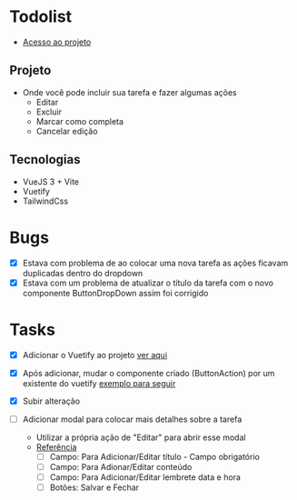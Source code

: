 # Todolist

- [Acesso ao projeto](https://todolist-gray-seven.vercel.app/)

## Projeto
- Onde você pode incluir sua tarefa e fazer algumas ações
    - Editar
    - Excluir
    - Marcar como completa
    - Cancelar edição

## Tecnologias 
- VueJS 3 + Vite 
- Vuetify
- TailwindCss

# Bugs
- [x] Estava com problema de ao colocar uma nova tarefa as ações ficavam duplicadas dentro do dropdown
- [x] Estava com um problema de atualizar o título da tarefa com o novo componente ButtonDropDown assim foi corrigido

# Tasks
- [x] Adicionar o Vuetify ao projeto [ver aqui](https://v15.vuetifyjs.com/pt-BR/getting-started/quick-start/)
- [x] Após adicionar, mudar o componente criado (ButtonAction) por um existente do vuetify [exemplo para seguir](https://vuetifyjs.com/en/components/menus/)
- [x] Subir alteração

- [ ] Adicionar modal para colocar mais detalhes sobre a tarefa
    - Utilizar a própria ação de "Editar" para abrir esse modal 
    - [Referência](https://next.vuetifyjs.com/en/components/dialogs/#overflowed)
        - [ ] Campo: Para Adicionar/Editar título - Campo obrigatório
        - [ ] Campo: Para Adionar/Editar conteúdo
        - [ ] Campo: Para Adicionar/Editar lembrete data e hora
        - [ ] Botões: Salvar e Fechar 
